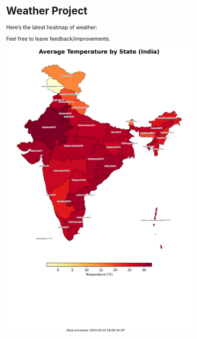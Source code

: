 # Weather Project

Here’s the latest heatmap of weather:

Feel free to leave feedback/improvements.

![India Heatmap](docs/assets/india_heatmap.png?v=CD4CEC)
